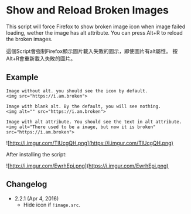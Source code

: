 Show and Reload Broken Images
=============================
This script will force Firefox to show broken image icon when image failed loading, wether the image has alt attribute.
You can press Alt+R to reload the broken images.

這個Script會強制Firefox顯示圖片載入失敗的圖示，即使圖片有alt屬性。
按Alt+R會重新載入失敗的圖片。

Example
-------
```
Image without alt. you should see the icon by default.
<img src="https://i.am.broken">

Image with blank alt. By the default, you will see nothing.
<img alt="" src="https://i.am.broken">

Image with alt attribute. You should see the text in alt attribute.
<img alt="There used to be a image, but now it is broken" src="https://i.am.broken">
```
![http://i.imgur.com/TlUcgQH.png](https://i.imgur.com/TlUcgQH.png)

After installing the script:

![http://i.imgur.com/EwrhEpi.png](https://i.imgur.com/EwrhEpi.png)

Changelog
---------
* 2.2.1 (Apr 4, 2016)
	- Hide icon if `!image.src`.
